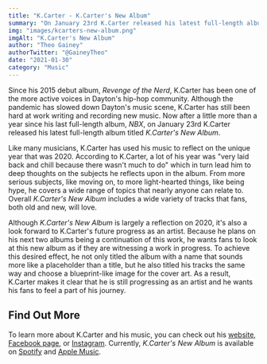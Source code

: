 ```yaml
---
title: "K.Carter - K.Carter's New Album"
summary: "On January 23rd K.Carter released his latest full-length album titled K.Carter's New Album."
img: "images/kcarters-new-album.png"
imgAlt: "K.Carter's New Album"
author: "Theo Gainey"
authorTwitter: "@GaineyTheo"
date: "2021-01-30"
category: "Music"
---
```

Since his 2015 debut album, *Revenge of the Nerd*, K.Carter has been one of the more active voices in Dayton's hip-hop community. Although the pandemic has slowed down Dayton's music scene, K.Carter has still been hard at work writing and recording new music. Now after a little more than a year since his last full-length album, *NBX*, on January 23rd K.Carter released his latest full-length album titled *K.Carter's New Album*.

Like many musicians, K.Carter has used his music to reflect on the unique year that was 2020. According to K.Carter, a lot of his year was "very laid back and chill because there wasn't much to do" which in turn lead him to deep thoughts on the subjects he reflects upon in the album. From more serious subjects, like moving on, to more light-hearted things, like being hype, he covers a wide range of topics that nearly anyone can relate to. Overall *K.Carter's New Album* includes a wide variety of tracks that fans, both old and new, will love.

Although *K.Carter's New Album* is largely a reflection on 2020, it's also a look forward to K.Carter's future progress as an artist. Because he plans on his next two albums being a continuation of this work, he wants fans to look at this new album as if they are witnessing a work in progress. To achieve this desired effect, he not only titled the album with a name that sounds more like a placeholder than a title, but he also titled his tracks the same way and choose a blueprint-like image for the cover art. As a result, K.Carter makes it clear that he is still progressing as an artist and he wants his fans to feel a part of his journey.

## Find Out More

To learn more about K.Carter and his music, you can check out his [website](https://www.thekcarter.com/), [Facebook page](https://www.facebook.com/kcartersonofhiphop), or [Instagram](https://www.instagram.com/sonofhiphop/). Currently, *K.Carter's New Album* is available on [Spotify](https://open.spotify.com/artist/3WU1iMnzg8mTWq1FRDh68E?si=TE0xIF2uTSiKJP2MJ0VAyQ) and [Apple Music](https://music.apple.com/ng/album/k-carters-new-album/1549025839).
